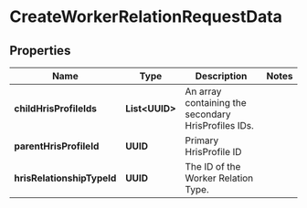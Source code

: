 

# CreateWorkerRelationRequestData


## Properties

| Name | Type | Description | Notes |
|------------ | ------------- | ------------- | -------------|
|**childHrisProfileIds** | **List&lt;UUID&gt;** | An array containing the secondary HrisProfiles IDs. |  |
|**parentHrisProfileId** | **UUID** | Primary HrisProfile ID |  |
|**hrisRelationshipTypeId** | **UUID** | The ID of the Worker Relation Type. |  |



